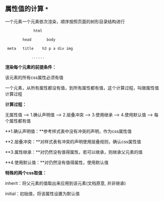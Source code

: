 ## 属性值的计算 `*`

一个元素一个元素依次渲染，顺序按照页面的树形目录结构进行

```css
             html

        head       body

 meta   title    h3 p a div img

            ......
```



**渲染每个元素的前提条件：**

该元素的所有css属性必须有值

一个元素，从所有属性都没有值，到所有属性都有值，这个计算过程，叫做属性值计算过程



**计算过程：**

无属性值 ——> 1.确认声明值 ——> 2.层叠冲突 ——> 3.使用继承 ——> 4.使用默认值 ——> 每个属性都有值



**1.确认声明值：**参考样式表中没有冲突的声明，作为css属性值

**2.层叠冲突：**对样式表有冲突的声明使用层叠规则，确认css属性值

**3.属性继承：**对仍然没有值得属性，若可以继承，则继承父元素的值

**4.使用默认值：**对仍然没有值得属性，使用默认值



**特殊的两个css取值：**

  inherit：将父元素的值取出来应用到该元素(文档原意, 并非继承)

  initial：初始值，将该属性设置为默认值